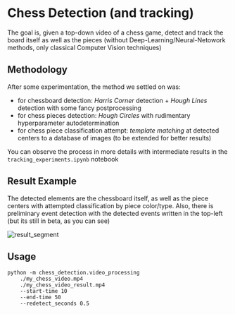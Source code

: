 # Chess Detection (and tracking)

The goal is, given a top-down video of a chess game, detect and track the board itself as well as the pieces (without Deep-Learning/Neural-Netowork methods, only classical Computer Vision techniques)

## Methodology 
After some experimentation, the method we settled on was:
- for chessboard detection: <i>Harris Corner</i> detection + <i>Hough Lines</i> detection with some fancy postprocessing
- for chess pieces detection: <i>Hough Circles</i> with rudimentary hyperparameter autodetermination
- for chess piece classification attempt: <i>template matching</i> at detected centers to a database of images (to be extended for better results)

You can observe the process in more details with intermediate results in the `tracking_experiments.ipynb` notebook

## Result Example

The detected elements are the chessboard itself, as well as the piece centers with attempted classification by piece color/type. Also, there is preliminary event detection with the detected events written in the top-left (but its still in beta, as you can see)

![result_segment](./readme_resources/ChangingLights3_result_segment.gif)


## Usage
```
python -m chess_detection.video_processing 
    ./my_chess_video.mp4 
    ./my_chess_video_result.mp4 
    --start-time 10 
    --end-time 50 
    --redetect_seconds 0.5
```